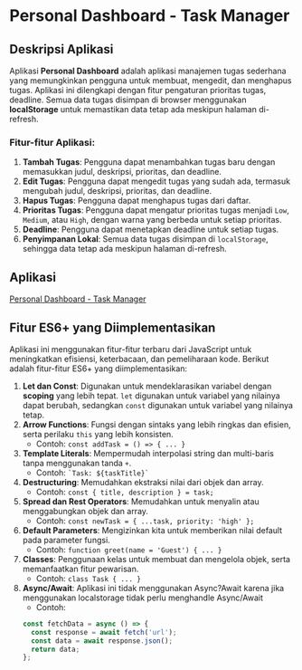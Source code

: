# Personal Dashboard - Task Manager

## Deskripsi Aplikasi

Aplikasi **Personal Dashboard** adalah aplikasi manajemen tugas sederhana yang memungkinkan pengguna untuk membuat, mengedit, dan menghapus tugas. Aplikasi ini dilengkapi dengan fitur pengaturan prioritas tugas, deadline. Semua data tugas disimpan di browser menggunakan **localStorage** untuk memastikan data tetap ada meskipun halaman di-refresh.

### Fitur-fitur Aplikasi:
1. **Tambah Tugas**: Pengguna dapat menambahkan tugas baru dengan memasukkan judul, deskripsi, prioritas, dan deadline.
2. **Edit Tugas**: Pengguna dapat mengedit tugas yang sudah ada, termasuk mengubah judul, deskripsi, prioritas, dan deadline.
3. **Hapus Tugas**: Pengguna dapat menghapus tugas dari daftar.
4. **Prioritas Tugas**: Pengguna dapat mengatur prioritas tugas menjadi `Low`, `Medium`, atau `High`, dengan warna yang berbeda untuk setiap prioritas.
5. **Deadline**: Pengguna dapat menetapkan deadline untuk setiap tugas.
6. **Penyimpanan Lokal**: Semua data tugas disimpan di `localStorage`, sehingga data tetap ada meskipun halaman di-refresh.

## Aplikasi

[Personal Dashboard - Task Manager](https://caseinn.github.io/pemrograman_web_itera_122140153/Dito_122140153_pertemuan2/Tugas/)

## Fitur ES6+ yang Diimplementasikan

Aplikasi ini menggunakan fitur-fitur terbaru dari JavaScript untuk meningkatkan efisiensi, keterbacaan, dan pemeliharaan kode. Berikut adalah fitur-fitur ES6+ yang diimplementasikan:

1. **Let dan Const**: Digunakan untuk mendeklarasikan variabel dengan **scoping** yang lebih tepat. `let` digunakan untuk variabel yang nilainya dapat berubah, sedangkan `const` digunakan untuk variabel yang nilainya tetap.
2. **Arrow Functions**: Fungsi dengan sintaks yang lebih ringkas dan efisien, serta perilaku `this` yang lebih konsisten.
   - Contoh: `const addTask = () => { ... }`
3. **Template Literals**: Mempermudah interpolasi string dan multi-baris tanpa menggunakan tanda `+`.
   - Contoh: `` `Task: ${taskTitle}` ``
4. **Destructuring**: Memudahkan ekstraksi nilai dari objek dan array.
   - Contoh: `const { title, description } = task;`
5. **Spread dan Rest Operators**: Memudahkan untuk menyalin atau menggabungkan objek dan array.
   - Contoh: `const newTask = { ...task, priority: 'high' };`
6. **Default Parameters**: Mengizinkan kita untuk memberikan nilai default pada parameter fungsi.
   - Contoh: `function greet(name = 'Guest') { ... }`
7. **Classes**: Penggunaan kelas untuk membuat dan mengelola objek, serta memanfaatkan fitur pewarisan.
   - Contoh: `class Task { ... }`
8. **Async/Await**: Aplikasi ini tidak menggunakan Async?Await karena jika menggunakan localstorage tidak perlu menghandle Async/Await
   - Contoh: 
   ```javascript
   const fetchData = async () => {
     const response = await fetch('url');
     const data = await response.json();
     return data;
   };
